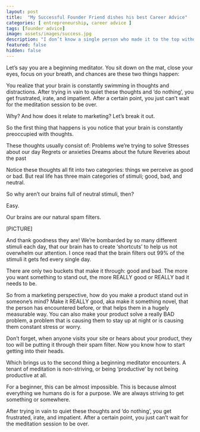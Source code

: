 ```yaml
---
layout: post
title:  "My Successful Founder Friend dishes his best Career Advice"
categories: [ entrepreneurship, career advice ]
tags: [founder advice]
image: assets/images/success.jpg
description: "I don’t know a single person who made it to the top without being pulled up by someone else."
featured: false
hidden: false
---
```


Let’s say you are a beginning meditator. You sit down on the mat, close your eyes, focus on your breath, and chances are these two things happen:

You realize that your brain is constantly swimming in thoughts and distractions.
After trying in vain to quiet these thoughts and ‘do nothing’, you get frustrated, irate, and impatient. After a certain point, you just can’t wait for the meditation session to be over.

Why? And how does it relate to marketing? Let’s break it out.

So the first thing that happens is you notice that your brain is constantly preoccupied with thoughts.

These thoughts usually consist of:
Problems we’re trying to solve
Stresses about our day
Regrets or anxieties
Dreams about the future
Reveries about the past

Notice these thoughts all fit into two categories: things we perceive as good or bad. But real life has three main categories of stimuli; good, bad, and neutral.

So why aren’t our brains full of neutral stimuli, then?

Easy.

Our brains are our natural spam filters.

[PICTURE]

And thank goodness they are! We’re bombarded by so many different stimuli each day, that our brain has to create ‘shortcuts’ to help us not overwhelm our attention. I once read that the brain filters out 99% of the stimuli it gets fed every single day.

There are only two buckets that make it through: good and bad. The more you want something to stand out, the more REALLY good or REALLY bad it needs to be.

So from a marketing perspective, how do you make a product stand out in someone’s mind? Make it REALLY good, aka make it something novel, that the person has encountered before, or that helps them in a hugely measurable way. You can also make your product solve a really BAD problem, a problem that is causing them to stay up at night or is causing them constant stress or worry.

Don’t forget, when anyone visits your site or hears about your product, they too will be putting it through their spam filter. Now you know how to start getting into their heads.


Which brings us to the second thing a beginning meditator encounters. A tenant of meditation is non-striving, or being ‘productive’ by not being productive at all. 

For a beginner, this can be almost impossible. This is because almost everything we humans do is for a purpose. We are always striving to get something or somewhere. 


After trying in vain to quiet these thoughts and ‘do nothing’, you get frustrated, irate, and impatient. After a certain point, you just can’t wait for the meditation session to be over.
